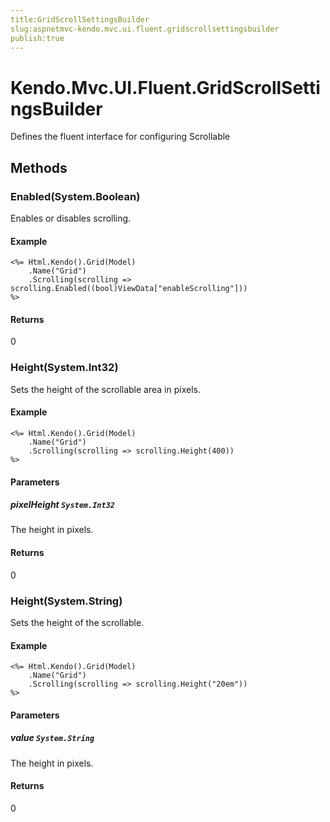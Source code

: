 ```yaml
---
title:GridScrollSettingsBuilder
slug:aspnetmvc-kendo.mvc.ui.fluent.gridscrollsettingsbuilder
publish:true
---
```


# Kendo.Mvc.UI.Fluent.GridScrollSettingsBuilder
Defines the fluent interface for configuring Scrollable



## Methods

### Enabled(System.Boolean)
Enables or disables scrolling.

#### Example

    <%= Html.Kendo().Grid(Model)
        .Name("Grid")
        .Scrolling(scrolling => scrolling.Enabled((bool)ViewData["enableScrolling"]))
    %>
        



#### Returns
0


### Height(System.Int32)
Sets the height of the scrollable area in pixels.

#### Example

    <%= Html.Kendo().Grid(Model)
        .Name("Grid")
        .Scrolling(scrolling => scrolling.Height(400))
    %>
        


#### Parameters

##### pixelHeight `System.Int32`
The height in pixels.



#### Returns
0


### Height(System.String)
Sets the height of the scrollable.

#### Example

    <%= Html.Kendo().Grid(Model)
        .Name("Grid")
        .Scrolling(scrolling => scrolling.Height("20em"))
    %>
        


#### Parameters

##### value `System.String`
The height in pixels.



#### Returns
0



